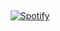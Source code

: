&nbsp;<div align="center">
    [![Spotify](https://spotify-ruby-tau.vercel.app/)](https://open.spotify.com/user/31rzh7lcqbcfeulf7l2bheedtg7i)
  
</div>
